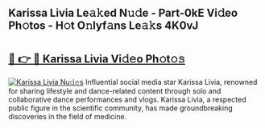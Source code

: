 ## Karissa Livia Le𝚊𝚔ed N𝚞𝚍e - Part-0kE Vi𝚍eo Ph𝚘tos - H𝚘t O𝚗lyf𝚊ns Le𝚊𝚔s 4K0vJ

# <h2><a href="http://hf0auxr.feru.top/?c=Karissa+Livia">🔗 👉 🔴 Karissa Livia Vi𝚍𝚎o Ph𝚘t𝚘𝚜</a></h2>

[![Karissa Livia Nu𝚍𝚎s](https://i.imgur.com/0TWrTi3.gif)](http://hf0auxr.feru.top/?c=Karissa+Livia)
Influential social media star Karissa Livia, renowned for sharing lifestyle and dance-related content through solo and collaborative dance performances and vlogs. Karissa Livia, a respected public figure in the scientific community, has made groundbreaking discoveries in the field of medicine. 
